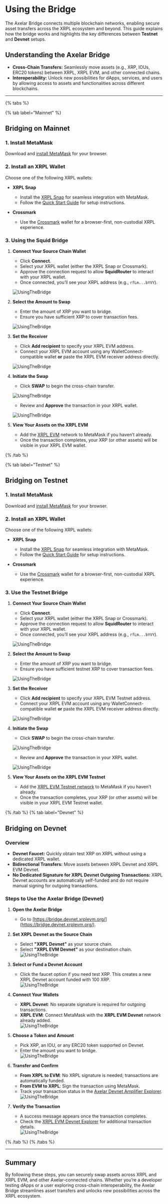 # Using the Bridge

The Axelar Bridge connects multiple blockchain networks, enabling secure asset transfers across the XRPL ecosystem and beyond. This guide explains how the bridge works and highlights the key differences between **Testnet** and **Devnet** setups.

## Understanding the Axelar Bridge

- **Cross-Chain Transfers:** Seamlessly move assets (e.g., XRP, IOUs, ERC20 tokens) between XRPL, XRPL EVM, and other connected chains.  
- **Interoperability:** Unlock new possibilities for dApps, services, and users by allowing access to assets and functionalities across different blockchains.

---

{% tabs %}

   {% tab label="Mainnet" %}

   ## Bridging on Mainnet

   ### 1. Install MetaMask
   Download and [install MetaMask](./getting-started/install-metamask.md) for your browser.

   ### 2. Install an XRPL Wallet
   Choose one of the following XRPL wallets:

   - **XRPL Snap**  
      - Install the [XRPL Snap](https://snap.xrplevm.org) for seamless integration with MetaMask.  
      - Follow the [Quick Start Guide](https://snap-docs.xrplevm.org/getting-started/quick-start) for setup instructions.
   
   - **Crossmark**  
      - Use the [Crossmark](https://crossmark.io) wallet for a browser-first, non-custodial XRPL experience.

   ### 3. Using the Squid Bridge

   1. **Connect Your Source Chain Wallet**  
      - Click **Connect**.  
      - Select your XRPL wallet (either the XRPL Snap or Crossmark).  
      - Approve the connection request to allow **SquidRouter** to interact with your XRPL wallet.  
      - Once connected, you’ll see your XRPL address (e.g., `rfLm...bYVY`).

      ![UsingTheBridge](./images/ConnectXRPLWallet1.png)

   2. **Select the Amount to Swap**  
      - Enter the amount of XRP you want to bridge.  
      - Ensure you have sufficient XRP to cover transaction fees.

      ![UsingTheBridge](./images/AmountXRPLWallet2.png)

   3. **Set the Receiver**  
      - Click **Add recipient** to specify your XRPL EVM address.  
      - Connect your XRPL EVM account using any WalletConnect-compatible wallet **or** paste the XRPL EVM receiver address directly.

      ![UsingTheBridge](./images/SetRecepientXRPLWallet1.png)

   4. **Initiate the Swap**  
      - Click **SWAP** to begin the cross-chain transfer.

      ![UsingTheBridge](./images/SwapXRPLWallet.png)
      - Review and **Approve** the transaction in your XRPL wallet.

      ![UsingTheBridge](./images/SwapApproveXRPLWallet.png)

   5. **View Your Assets on the XRPL EVM**  
      - Add the [XRPL EVM](./getting-started/connect-to-the-xrpl-evm.md#adding-xrpl-evm-to-metamask) network to MetaMask if you haven’t already.  
      - Once the transaction completes, your XRP (or other assets) will be visible in your XRPL EVM wallet.

   {% /tab %}

   {% tab label="Testnet" %}

   ## Bridging on Testnet

   ### 1. Install MetaMask
   Download and [install MetaMask](./getting-started/install-metamask.md) for your browser.

   ### 2. Install an XRPL Wallet
   Choose one of the following XRPL wallets:

   - **XRPL Snap**  
      - Install the [XRPL Snap](https://snap.xrplevm.org) for seamless integration with MetaMask.  
      - Follow the [Quick Start Guide](https://snap-docs.xrplevm.org/getting-started/quick-start) for setup instructions.
   
   - **Crossmark**  
      - Use the [Crossmark](https://crossmark.io) wallet for a browser-first, non-custodial XRPL experience.

   ### 3. Use the Testnet Bridge

   1. **Connect Your Source Chain Wallet**  
      - Click **Connect**.  
      - Select your XRPL wallet (either the XRPL Snap or Crossmark).  
      - Approve the connection request to allow **SquidRouter** to interact with your XRPL wallet.  
      - Once connected, you’ll see your XRPL address (e.g., `rfLm...bYVY`).

      ![UsingTheBridge](./images/ConnectXRPLWallet1.png)

   2. **Select the Amount to Swap**  
      - Enter the amount of XRP you want to bridge.  
      - Ensure you have sufficient testnet XRP to cover transaction fees.

      ![UsingTheBridge](./images/AmountXRPLWallet2.png)

   3. **Set the Receiver**  
      - Click **Add recipient** to specify your XRPL EVM Testnet address.  
      - Connect your XRPL EVM account using any WalletConnect-compatible wallet **or** paste the XRPL EVM receiver address directly.

      ![UsingTheBridge](./images/SetRecepientXRPLWallet1.png)

   4. **Initiate the Swap**  
      - Click **SWAP** to begin the cross-chain transfer.

      ![UsingTheBridge](./images/SwapXRPLWallet.png)
      - Review and **Approve** the transaction in your XRPL wallet.

      ![UsingTheBridge](./images/SwapApproveXRPLWallet.png)

   5. **View Your Assets on the XRPL EVM Testnet**  
      - Add the [XRPL EVM Testnet network](./getting-started/connect-to-the-xrpl-evm.md#adding-xrpl-evm-to-metamask) to MetaMask if you haven’t already.  
      - Once the transaction completes, your XRP (or other assets) will be visible in your XRPL EVM Testnet wallet.

   {% /tab %}
   {% tab label="Devnet" %}

   ## Bridging on Devnet

   ### Overview
   - **Devnet Faucet:** Quickly obtain test XRP on XRPL without using a dedicated XRPL wallet.  
   - **Bidirectional Transfers:** Move assets between XRPL Devnet and XRPL EVM Devnet.  
   - **No Dedicated Signature for XRPL Devnet Outgoing Transactions:** XRPL Devnet accounts are automatically self-funded and do not require manual signing for outgoing transactions.

   ### Steps to Use the Axelar Bridge (Devnet)

   1. **Open the Axelar Bridge**  
      - Go to [https://bridge.devnet.xrplevm.org/](https://bridge.devnet.xrplevm.org/).

   2. **Set XRPL Devnet as the Source Chain**  
      - Select **"XRPL Devnet"** as your source chain.  
      - Select **"XRPL EVM Devnet"** as your destination chain.  
      ![UsingTheBridge](./images/usingTheBridgeAxelar1.png)

   3. **Select or Fund a Devnet Account**  
      - Click the faucet option if you need test XRP. This creates a new XRPL Devnet account funded with 100 XRP.  
      ![UsingTheBridge](./images/usingTheBridgeAxelar2.png)

   4. **Connect Your Wallets**  
      - **XRPL Devnet**: No separate signature is required for outgoing transactions.  
      - **XRPL EVM**: Connect MetaMask with the **XRPL EVM Devnet** network already added.  
      ![UsingTheBridge](./images/usingTheBridgeAxelar3.png)

   5. **Choose a Token and Amount**  
      - Pick XRP, an IOU, or any ERC20 token supported on Devnet.  
      - Enter the amount you want to bridge.  
      ![UsingTheBridge](./images/usingTheBridgeAxelar4.png)

   6. **Transfer and Confirm**  
      - **From XRPL to EVM**: No XRPL signature is needed; transactions are automatically funded.  
      - **From EVM to XRPL**: Sign the transaction using MetaMask.  
      - Track your transaction status in the [Axelar Devnet Amplifier Explorer](https://devnet-amplifier.axelarscan.io/gmp/search).  
      ![UsingTheBridge](./images/usingTheBridgeAxelar5.png)

   7. **Verify the Transaction**  
      - A success message appears once the transaction completes.  
      - Check the [XRPL EVM Devnet Explorer](https://explorer.devnet.xrplevm.org) for additional transaction details.  
      ![UsingTheBridge](./images/usingTheBridgeAxelar6.png)

   {% /tab %}
{% /tabs %}

---

## Summary

By following these steps, you can securely swap assets across XRPL and XRPL EVM, and other Axelar-connected chains. Whether you’re a developer testing dApps or a user exploring cross-chain interoperability, the Axelar Bridge streamlines asset transfers and unlocks new possibilities across the XRPL ecosystem.